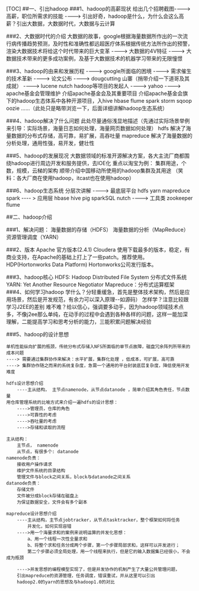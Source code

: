 [TOC]
##一、引出hadoop
###1、hadoop的高薪现状
给出几个招聘截图----> 高薪，职位所需求的技能
----> 引出好奇，hadoop是什么，为什么会这么高薪？引出大数据，大数据时代，大数据与云计算

###2、大数据时代的介绍
大数据的故事，google根据海量数据所作出的一次流行病传播趋势预测，及时性和准确性都远超医疗体系根据传统方法所作出的预警，渲染大数据技术将给这个时代带来的巨大变革 ----> 大数据的4V特征  ----> 大数据技术带来的更多成功案例，及基于大数据技术的机器学习带来的无限憧憬

###3、hadoop的由来和发展历程 
----> google所面临的困境 ----> 需求催生的技术革新 ----> 论文公布  ---->  dougcutting 山寨（捎带介绍一下道哥及其成就） ----> lucene nutch hadoop等项目的发起人 ----> yahoo ----> apache基金会管理维护
介绍apache基金会及其重要项目
介绍apache基金会旗下的hadoop生态体系中各种开源项目，入hive  hbase  flume  spark  storm  sqoop   oozie  ......（此处只是略带浏览一下，后面详细讲解hadoop生态系统）


###4、hadoop解决了什么问题
此处尽量通俗浅显地描述（先通过实际场景举例来引导：实际场景，海量日志如何处理，海量网页数据如何处理）
hdfs  解决了海量数据的分布式存储，高可靠，易扩展，高吞吐量
mapreduce   解决了海量数据的分析处理，通用性强，易开发，健壮性


###5、hadoop的发展现况
大数据领域的标准开源解决方案，各大主流厂商都围绕hadoop进行周边开发和服务提供，去IOE化
重点以淘宝为例： 集群用途，个数，规模，云梯的架构
顺带介绍中国移动所使用的hadoop集群及其用途
（笑料：各大厂商在使用hadoop，itcast也在使用hadoop）

###6、hadoop生态系统
分层次讲解
----> 最底层平台 hdfs   yarn  mapreduce  spark
---- > 应用层   hbase  hive pig  sparkSQL  nutch 
----> 工具类   zookeeper  flume 


##二、hadoop介绍

###1、解决问题：
海量数据的存储（HDFS）
海量数据的分析（MapReduce）
资源管理调度（YARN）


###2、版本
Apache
    官方版本(2.4.1)
Cloudera
	使用下载最多的版本，稳定，有商业支持，在Apache的基础上打上了一些patch。推荐使用。
HDP(Hortonworks Data Platform)
    Hortonworks公司发行版本。

###3、hadoop核心
HDFS: Hadoop Distributed File System 分布式文件系统 
YARN: Yet Another Resource Negotiator 
Mapreduce：分布式运算框架
###4、如何学习hadoop
学什么？分轻重缓急，首先是整体技术架构，然后是应用场景，然后是开发规范，有余力可以深入原理--如源码）
怎样学？注意比较跟学习J2EE的差别
难不难？给以信心，强调要多动手，因为hadoop领域技术点多，不像j2ee那么单纯，在动手的过程中会遇到各种各样的问题，这样一能加深理解，二能提高学习和思考分析的能力，三能积累问题解决经验

###5、hadoop的设计思想
```
单机性能纵向扩展的瓶颈，传统分布式存储入NFS所面临的单节点故障，磁盘冗余阵列所带来的成本问题
----> 需要通过集群协作来解决：水平扩展，集群化处理 ，低成本，可扩展，高可靠 
----> 集群协作随之而来的系统复杂度，急需一个通用的平台封装底层复杂度，降低使用开发难度

hdfs设计思想介绍 
	----主从结构， 主节点namenode，从节点datanode ，简单介绍其角色责任，节点数量
用仓库管理系统的比喻方式来介绍一遍hdfs的设计思想：
	---->管理员，仓库的角色
	---->可靠性的考虑
	---->吞吐量的考虑
	---->存储和读取的流程

主从结构：
	主节点， namenode
	从节点，有很多个: datanode
namenode负责：
	接收用户操作请求
	维护文件系统的目录结构
	管理文件与block之间关系，block与datanode之间关系
datanode负责：
	存储文件
	文件被分成block存储在磁盘上
	为保证数据安全，文件会有多个副本

mapreduce设计思想介绍 
	----主从结构，主节点jobtracker，从节点tasktracker，整个框架如何将任务
		并发化，如何实现容错
	---->用一个海量求和的案例来说明运算的并发化思想：
        a、用一个线程一次性全量求和
	    b、将整个求和任务分成两个步骤，第一个步骤局部求和，这样可以并发进行；
	    第二个步骤必须全局处理，用一个线程来执行，但是它的输入数据集已经很小，不会成为瓶颈

	---->并发思想的编程模型实现了，但是并发协作的机制产生了大量公共管理问题，
	引出mapreduce的资源管理，任务调度，错误重试，并从这里可以引出
	hadoop2.0的yarn的思想及与hadoop1.0的对比
```

